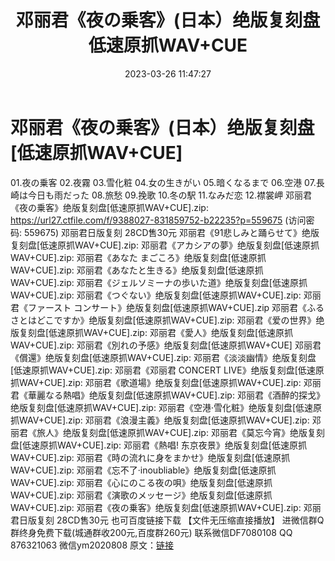 ﻿---
title: 邓丽君《夜の乗客》(日本）绝版复刻盘低速原抓WAV+CUE
date: 2023-03-26 11:47:27
categories: 新碟专辑、稀有等精品
tags: 华语中文
---
# 邓丽君《夜の乗客》(日本）绝版复刻盘[低速原抓WAV+CUE]

01.夜の乗客
02.夜霧
03.雪化粧
04.女の生きがい
05.暗くなるまで
06.空港
07.長崎は今日も雨だった
08.旅愁
09.挽歌
10.冬の駅
11.なみだ恋
12.襟裳岬
邓丽君《夜の乗客》绝版复刻盘[低速原抓WAV+CUE].zip: https://url27.ctfile.com/f/9388027-831859752-b22235?p=559675
(访问密码: 559675)
邓丽君日版复刻 28CD售30元
邓丽君《91悲しみと踊らせて》绝版复刻盘[低速原抓WAV+CUE].zip:
邓丽君《アカシアの夢》绝版复刻盘[低速原抓WAV+CUE].zip:
邓丽君《あなた まごころ》绝版复刻盘[低速原抓WAV+CUE].zip:
邓丽君《あなたと生きる》绝版复刻盘[低速原抓WAV+CUE].zip:
邓丽君《ジェルソミーナの歩いた道》绝版复刻盘[低速原抓WAV+CUE].zip:
邓丽君《つぐない》绝版复刻盘[低速原抓WAV+CUE].zip:
邓丽君《ファースト コンサート》绝版复刻盘[低速原抓WAV+CUE].zip
邓丽君《ふるさとはどこですか》绝版复刻盘[低速原抓WAV+CUE].zip:
邓丽君《爱の世界》绝版复刻盘[低速原抓WAV+CUE].zip:
邓丽君《愛人》绝版复刻盘[低速原抓WAV+CUE].zip:
邓丽君《別れの予感》绝版复刻盘[低速原抓WAV+CUE]
邓丽君《償還》绝版复刻盘[低速原抓WAV+CUE].zip:
邓丽君《淡淡幽情》绝版复刻盘[低速原抓WAV+CUE].zip:
邓丽君《邓丽君 CONCERT LIVE》绝版复刻盘[低速原抓WAV+CUE].zip:
邓丽君《歌道場》绝版复刻盘[低速原抓WAV+CUE].zip:
邓丽君《華麗なる熱唱》绝版复刻盘[低速原抓WAV+CUE].zip:
邓丽君《酒醉的探戈》绝版复刻盘[低速原抓WAV+CUE].zip:
邓丽君《空港·雪化粧》绝版复刻盘[低速原抓WAV+CUE].zip:
邓丽君《浪漫主義》绝版复刻盘[低速原抓WAV+CUE].zip:
邓丽君《旅人》绝版复刻盘[低速原抓WAV+CUE].zip:
邓丽君《莫忘今宵》绝版复刻盘[低速原抓WAV+CUE].zip:
邓丽君《熱唱! 东京夜景》绝版复刻盘[低速原抓WAV+CUE].zip:
邓丽君《時の流れに身をまかせ》绝版复刻盘[低速原抓WAV+CUE].zip:
邓丽君《忘不了·inoubliable》绝版复刻盘[低速原抓WAV+CUE].zip:
邓丽君《心にのこる夜の唄》绝版复刻盘[低速原抓WAV+CUE].zip:
邓丽君《演歌のメッセージ》绝版复刻盘[低速原抓WAV+CUE].zip:
邓丽君《夜の乗客》绝版复刻盘[低速原抓WAV+CUE].zip:
邓丽君日版复刻 28CD售30元
也可百度链接下载 【文件无压缩直接播放】
进微信群Q群终身免费下载(城通群收200元,百度群260元)
联系微信DF7080108 QQ 876321063
微信ym2020808
原文：[链接](https://blog.sina.com.cn/s/blog_1647c7e760103115v.html)